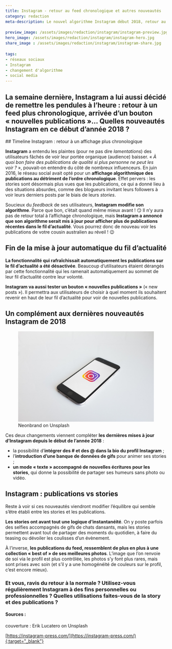 ```yaml
---
title: Instagram - retour au feed chronologique et autres nouveautés
category: redaction
meta-description: Le nouvel algorithme Instagram début 2018, retour au feed chronologique et un nouveau bouton pour raffraichir la page. 

preview_image: /assets/images/redaction/instagram/instagram-preview.jpg
hero_image: /assets/images/redaction/instagram/instagram-hero.jpg
share_image : /assets/images/redaction/instagram/instagram-share.jpg

tags:
- réseaux sociaux
- Instagram
- changement d'algorithme
- social media
---
```


<h2 class="is-chapo">La semaine dernière, Instagram a lui aussi décidé de remettre les pendules à l’heure : retour à un feed plus chronologique, arrivée d’un bouton « nouvelles publications »… Quelles nouveautés Instagram en ce début d’année 2018 ? </h2>
## Timeline Instagram : retour à un affichage plus chronologique 

**Instagram** a entendu les plaintes (pour ne pas dire *lamentations*) des utilisateurs fâchés de voir leur portée organique (audience) baisser. « *À quoi bon faire des publications de qualité si plus personne ne peut les voir ?* », pouvait-on entendre du côté de nombreux influenceurs. En juin 2016, le réseau social avait opté pour un **affichage algorithmique des publications au détriment de l’ordre chronologique**. Effet pervers : les stories sont désormais plus vues que les publications, ce qui a donné lieu à des situations absurdes, comme des blogueurs invitant leurs followers à voir leurs derniers posts par le biais de leurs *stories*. 

Soucieux du *feedback* de ses utilisateurs, **Instagram modifie son algorithme**. Parce que bon, c’était quand même mieux avant ! :smirk: Il n’y aura pas de retour total à l’affichage chronologique, mais **Instagram a annoncé que son algorithme serait mis à jour pour afficher plus de publications récentes dans le fil d’actualité**. Vous pourrez donc de nouveau voir les publications de votre cousin australien au réveil ! :wink:

## Fin de la mise à jour automatique du fil d’actualité

**La fonctionnalité qui rafraîchissait automatiquement les publications sur le fil d’actualité a été désactivée**. Beaucoup d’utilisateurs étaient dérangés par cette fonctionnalité qui les ramenait automatiquement au sommet de leur fil d’actualité contre leur volonté. 

**Instagram va aussi tester un bouton « nouvelles publications »** (« new posts »). Il permettra aux utilisateurs de choisir à quel moment ils souhaitent revenir en haut de leur fil d’actualité pour voir de nouvelles publications. 

## Un complément aux dernières nouveautés Instagram de 2018


<figure class="image">
    <img src="/assets/images/redaction/instagram/neonbrand-375050-unsplash.jpg" alt="portable instagram">
    <span class="is-credits">Neonbrand on Unsplash</span>
</figure>

Ces deux changements viennent compléter **les dernières mises à jour d’Instagram depuis le début de l’année 2018** :
- la possibilité d’**intégrer des # et des @ dans la bio du profil Instagram** ;
- l’**introduction d’une banque de données de gifs** pour animer ses stories ;
- **un mode « texte » accompagné de nouvelles écritures pour les stories**, qui donne la possibilité de partager ses humeurs sans photo ou vidéo.

## Instagram : publications vs stories

Reste à voir si ces nouveautés viendront modifier l’équilibre qui semble s’être établi entre les stories et les publications. 

**Les stories ont avant tout une logique d’instantanéité**. On y poste parfois des selfies accompagnés de gifs de chats dansants, mais les stories permettent avant tout de partager des moments du quotidien, à faire du teasing ou dévoiler les coulisses d’un évènement. 

À l’inverse, **les publications du feed, ressemblent de plus en plus à une collection « best of » de ses meilleures photos**. L’image que l’on renvoie de soi via le profil est plus contrôlée, les photos s’y font plus rares, mais sont prises avec soin (et s’il y a une homogénéité de couleurs sur le profil, c’est encore mieux). 

<div class="has-text-centered"><h3>Et vous, ravis du retour à la normale ? Utilisez-vous régulièrement Instagram à des fins personnelles ou professionnelles ? Quelles utilisations faites-vous de la story et des publications ? </h3></div>

#### Sources :

couverture : Erik Lucatero on Unsplash  

[https://instagram-press.com/](https://instagram-press.com/){:target="_blank"}